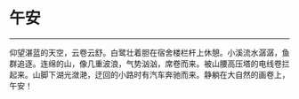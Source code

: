 # 午安
---

仰望湛蓝的天空，云卷云舒。白鹭壮着胆在宿舍楼栏杆上休憩。小溪流水潺潺，鱼群追逐。连绵的山，像几重波浪，气势汹汹，席卷而来。被山腰高压塔的电线卷拦起来。山脚下湖光潋滟，迂回的小路时有汽车奔驰而来。静躺在大自然的画卷上，午安！